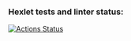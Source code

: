 ### Hexlet tests and linter status:
[![Actions Status](https://github.com/radik28062/devops-for-programmers-project-74/actions/workflows/hexlet-check.yml/badge.svg)](https://github.com/radik28062/devops-for-programmers-project-74/actions)